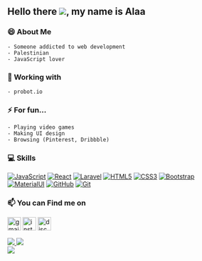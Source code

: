 <!--
**Alaa-Hijazi7/Alaa-Hijazi7** is a ✨ _special_ ✨ repository because its `README.md` (this file) appears on your GitHub profile.

Here are some ideas to get you started:

- 🔭 I’m currently working on ...
- 🌱 I’m currently learning ...
- 👯 I’m looking to collaborate on ...
- 🤔 I’m looking for help with ...
- 💬 Ask me about ...
- 📫 How to reach me: ...
- 😄 Pronouns: ...
- ⚡ Fun fact: ...
-->

<div align="left">
    
## Hello there <img src="https://user-images.githubusercontent.com/1303154/88677602-1635ba80-d120-11ea-84d8-d263ba5fc3c0.gif">, my name is Alaa
    
### 😄 About Me
    - Someone addicted to web development
    - Palestinian
    - JavaScript lover
### 🔭 Working with
    - probot.io
### ⚡ For fun...
    - Playing video games
    - Making UI design
    - Browsing (Pinterest, Dribbble)
### 💻 Skills
   [![JavaScript](https://img.shields.io/badge/-JavaScript-black?style=flat&logo=javascript&link=https://github.com/Alaa-Hijazi7)](https://github.com/Alaa-Hijazi7)
   [![React](https://img.shields.io/badge/-React-black?style=flat&logo=react&link=https://github.com/Alaa-Hijazi7)](https://github.com/Alaa-Hijazi7)
   [![Laravel](https://img.shields.io/badge/-laravel-white?style=flat&logo=laravel&link=https://github.com/Alaa-Hijazi7)](https://github.com/Alaa-Hijazi7)
   [![HTML5](https://img.shields.io/badge/-HTML5-E34F26?style=flat&logo=html5&logoColor=white&link=https://github.com/Alaa-Hijazi7)](https://github.com/Alaa-Hijazi7)
   [![CSS3](https://img.shields.io/badge/-CSS3-1572B6?style=flat&logo=css3&link=https://github.com/Alaa-Hijazi7)](https://github.com/Alaa-Hijazi7)
   [![Bootstrap](https://img.shields.io/badge/-Bootstrap-563D7C?style=flat&logo=bootstrap&link=https://github.com/Alaa-Hijazi7)](https://github.com/Alaa-Hijazi7)
   [![MaterialUI](https://img.shields.io/badge/-Material_UI-0081CB?style=flat&logo=material-ui&link=https://github.com/Alaa-Hijazi7)](https://github.com/Alaa-Hijazi7)
   [![GitHub](https://img.shields.io/badge/-GitHub-181717?style=flat&logo=github&link=https://github.com/Alaa-Hijazi7)](https://github.com/Alaa-Hijazi7)
   [![Git](https://img.shields.io/badge/-Git-black?style=flat&logo=git&link=https://github.com/Alaa-Hijazi7)](https://github.com/Alaa-Hijazi7)
   
   

### 📫 You can Find me on
<a href="mailto://hijazialaa67@gmail.com"><img src="https://www.google.com/gmail/about/static/images/logo-gmail.png?cache=1adba63" alt="gmail" width="30"></a>
<a href="https://www.instagram.com/alaahijazi.7/" target="_blank"><img src="https://assets.stickpng.com/images/580b57fcd9996e24bc43c521.png" alt="instgram" width="30"></a>
<a href="https://discord.gg/xdTMeY2ENt"><img src="https://www.freepnglogos.com/uploads/discord-logo-png/discord-will-provide-official-verification-esports-team-4.png" alt="discord" width="30"></a>

<a href="https://github.com/Alaa-Hijazi7?tab=followers">
  <img src="https://img.shields.io/github/followers/Alaa-Hijazi7">
</a>
<a href="https://github.com/Alaa-Hijazi7">
   <img src="https://komarev.com/ghpvc/?username=Alaa-Hijazi7">
</a>

</div>
<a href="#"><img src="https://discord.c99.nl/widget/theme-1/739422677525069834.png"></a>
